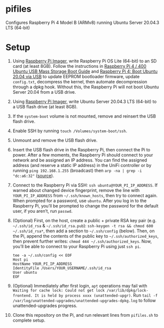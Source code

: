 # pifiles

Configures Raspberry Pi 4 Model B (ARMv8) running Ubuntu Server 20.04.3 LTS (64-bit)

# Setup

1. Using [Raspberry Pi Imager](https://www.raspberrypi.org/software/), write Raspberry Pi OS Lite (64-bit) to an SD card (at least 8GB). Follow the instructions in [Raspberry Pi 4 / 400 Ubuntu USB Mass Storage Boot Guide](https://jamesachambers.com/raspberry-pi-4-ubuntu-20-04-usb-mass-storage-boot-guide/) and [Raspberry Pi 4: Boot Ubuntu 20.04 via USB](https://cstan.io/?p=12531&lang=en) to update EEPROM bootloader firmware, update `config.txt`, decompress the kernel, then automate decompression through a dpkg hook. Without this, the Raspberry Pi will not boot Ubuntu Server 20.04 from a USB drive.

2. Using [Raspberry Pi Imager](https://www.raspberrypi.org/software/), write Ubuntu Server 20.04.3 LTS (64-bit) to a USB flash drive (at least 8GB).

3. If the `system-boot` volume is not mounted, remove and reinsert the USB flash drive.

4. Enable SSH by running `touch /Volumes/system-boot/ssh`.

5. Unmount and remove the USB flash drive.

6. Insert the USB flash drive in the Raspberry Pi, then connect the Pi to power. After a few moments, the Raspberry Pi should connect to your network and be assigned an IP address. You can find the assigned address (and reserve a static IP address) in the UniFi controller or by running `ping 192.168.1.255` (broadcast) then `arp -na | grep -i "dc:a6:32"` ([source](https://ubuntu.com/tutorials/how-to-install-ubuntu-on-your-raspberry-pi#4-boot-ubuntu-server)).

7. Connect to the Raspberry Pi via SSH: `ssh ubuntu@YOUR_PI_IP_ADDRESS`. If warned about changed device fingerprint, remove the line with `YOUR_PI_IP_ADDRESS` from `~/.ssh/known_hosts`, then try to connect again. When prompted for a password, use `ubuntu`. After you log in to the Raspberry Pi, you’ll be prompted to change the password for the default user, if you aren’t, run `passwd`.

8. (Optional) First, on the host, create a public + private RSA key pair (e.g. `~/.ssh/id_rsa` & `~/.ssh/id_rsa.pub`): `ssh-keygen -t rsa && chmod 600 ~/.ssh/id_rsa*`, then add a section to `~/.ssh/config` (below). Then, on the Pi, append the contents of the public key to `~/.ssh/authorized_keys`, then prevent further writes: `chmod 444 ~/.ssh/authorized_keys`. Now, you’ll be able to connect to your Raspberry Pi using just `ssh pi`.

   ```Shell
   tee -a ~/.ssh/config << EOF
   Host pi
   HostName YOUR_PI_IP_ADDRESS
   IdentityFile /Users/YOUR_USERNAME/.ssh/id_rsa
   User ubuntu
   EOF
   ```

9. (Optional) Immediately after first login, `apt` operations may fail with `Waiting for cache lock: Could not get lock /var/lib/dpkg/lock-frontend. It is held by process xxxx (unattended-upgr)`. Run `tail -f /var/log/unattended-upgrades/unattended-upgrades-dpkg.log` to follow unattended-upgrades progress.

10. Clone this repository on the Pi, and run relevant lines from `pifiles.sh` to complete setup.
